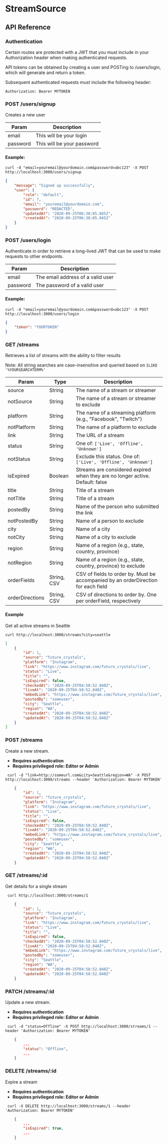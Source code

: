 # StreamSource

## API Reference
### Authentication
Certain routes are protected with a JWT that you must include in your Authorization header when making authenticated requests.

API tokens can be obtained by creating a user and POSTing to /users/login, which will generate and return a token.

Subsequent authenticated requests must include the following header:
```
Authorization: Bearer MYTOKEN
```

### POST /users/signup
Creates a new user

|Param|Description|
|-----|-----------|
|email|This will be your login|
|password|This will be your password|

#### Example:
```
curl -d "email=youremail@yourdomain.com&password=abc123" -X POST http://localhost:3000/users/signup
```
```json
{
    "message": "Signed up successfully",
    "user": {
        "role": "default",
        "id": 7,
        "email": "youremail@yourdomain.com",
        "password": "REDACTED",
        "updatedAt": "2020-09-25T06:38:05.045Z",
        "createdAt": "2020-09-25T06:38:05.045Z"
    }
}
```
### POST /users/login
Authenticate in order to retrieve a long-lived JWT that can be used to make requests to other endpoints.

|Param|Description|
|-----|-----------|
|email|The email address of a valid user|
|password|The password of a valid user|

#### Example:
```
curl -d "email=youremail@yourdomain.com&password=abc123" -X POST http://localhost:3000/users/login
```
```json
{
    "token": "YOURTOKEN"
}
```
### GET /streams
Retrieves a list of streams with the ability to filter results

Note: All string searches are case-insensitive and queried based on `ILIKE '%YOURSEARCHTERM%'`

|Param|Type|Description|
|-----|----|-----------|
|source|String|The name of a stream or streamer|
|notSource|String|The name of a stream or streamer to exclude|
|platform|String|The name of a streaming platform (e.g., "Facebook", "Twitch")|
|notPlatform|String|The name of a platform to exclude|
|link|String|The URL of a stream|
|status|String|One of: `['Live', 'Offline', 'Unknown']`|
|notStatus|String|Exclude this status. One of: `['Live', 'Offline', 'Unknown']`|
|isExpired|Boolean|Streams are considered expired when they are no longer active. Default: false|
|title|String|Title of a stream|
|notTitle|String|Title of a stream|
|postedBy|String|Name of the person who submitted the link|
|notPostedBy|String|Name of a person to exclude|
|city|String|Name of a city|
|notCity|String|Name of a city to exclude|
|region|String|Name of a region (e.g., state, country, province)|
|notRegion|String|Name of a region (e.g., state, country, province) to exclude|
|orderFields|String, CSV|CSV of fields to order by. Must be accompanied by an orderDirection for each field|
|orderDirections|String, CSV|CSV of directions to order by. One per orderField, respectively|

#### Example
Get all active streams in Seattle
```
curl http://localhost:3000/streams?city=seattle
```
```json
[
    {
        "id": 1,
        "source": "future_crystals",
        "platform": "Instagram",
        "link": "https://www.instagram.com/future_crystals/live",
        "status": "Live",
        "title": "",
        "isExpired": false,
        "checkedAt": "2020-09-25T04:58:52.840Z",
        "liveAt": "2020-09-25T04:58:52.840Z",
        "embedLink": "https://www.instagram.com/future_crystals/live",
        "postedBy": "someuser",
        "city": "Seattle",
        "region": "WA",
        "createdAt": "2020-09-25T04:58:52.840Z",
        "updatedAt": "2020-09-25T04:58:52.840Z"
    }
]
```
### POST /streams
Create a new stream.
- **Requires authentication**
- **Requires privileged role: Editor or Admin**
```
 curl -d "link=http://someurl.com&city=Seattle&region=WA" -X POST http://localhost:3000/streams --header 'Authorization: Bearer MYTOKEN'
```
```json
    {
        "id": 1,
        "source": "future_crystals",
        "platform": "Instagram",
        "link": "https://www.instagram.com/future_crystals/live",
        "status": "Live",
        "title": "",
        "isExpired": false,
        "checkedAt": "2020-09-25T04:58:52.840Z",
        "liveAt": "2020-09-25T04:58:52.840Z",
        "embedLink": "https://www.instagram.com/future_crystals/live",
        "postedBy": "someuser",
        "city": "Seattle",
        "region": "WA",
        "createdAt": "2020-09-25T04:58:52.840Z",
        "updatedAt": "2020-09-25T04:58:52.840Z"
    }
```
### GET /streams/:id
Get details for a single stream
```
 curl http://localhost:3000/streams/1
```
```json
    {
        "id": 1,
        "source": "future_crystals",
        "platform": "Instagram",
        "link": "https://www.instagram.com/future_crystals/live",
        "status": "Live",
        "title": "",
        "isExpired": false,
        "checkedAt": "2020-09-25T04:58:52.840Z",
        "liveAt": "2020-09-25T04:58:52.840Z",
        "embedLink": "https://www.instagram.com/future_crystals/live",
        "postedBy": "someuser",
        "city": "Seattle",
        "region": "WA",
        "createdAt": "2020-09-25T04:58:52.840Z",
        "updatedAt": "2020-09-25T04:58:52.840Z"
    }
```
### PATCH /streams/:id
Update a new stream.
- **Requires authentication**
- **Requires privileged role: Editor or Admin**
```
 curl -d "status=Offline" -X POST http://localhost:3000/streams/1 --header 'Authorization: Bearer MYTOKEN'
```
```json
    {
        ...
        "status": "Offline",
        ...
    }
```
### DELETE /streams/:id
Expire a stream
- **Requires authentication**
- **Requires privileged role: Editor or Admin**
```
 curl -X DELETE http://localhost:3000/streams/1 --header 'Authorization: Bearer MYTOKEN'
```
```json
    {
        ...
        "isExpired": true,
        ...
    }
```
